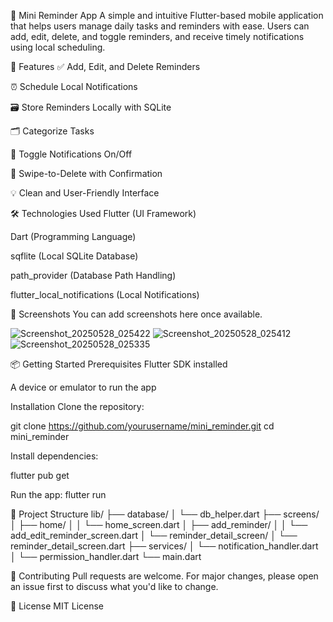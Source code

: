 📱 Mini Reminder App
A simple and intuitive Flutter-based mobile application that helps users manage daily tasks and reminders with ease. Users can add, edit, delete, and toggle reminders, and receive timely notifications using local scheduling.

🚀 Features
✅ Add, Edit, and Delete Reminders

⏰ Schedule Local Notifications

🗃️ Store Reminders Locally with SQLite

🗂️ Categorize Tasks

🔔 Toggle Notifications On/Off

🧹 Swipe-to-Delete with Confirmation

💡 Clean and User-Friendly Interface

🛠️ Technologies Used
Flutter (UI Framework)

Dart (Programming Language)

sqflite (Local SQLite Database)

path_provider (Database Path Handling)

flutter_local_notifications (Local Notifications)

📸 Screenshots
You can add screenshots here once available.

![Screenshot_20250528_025422](https://github.com/user-attachments/assets/3394dd30-5b2c-475d-af7a-4b2090bc6f75)
![Screenshot_20250528_025412](https://github.com/user-attachments/assets/ef35ce05-37fa-4f96-8003-a38ef6c29a0e)
![Screenshot_20250528_025335](https://github.com/user-attachments/assets/ff93bbff-dee7-442a-accd-bfd7e47a0e49)


📦 Getting Started
Prerequisites
Flutter SDK installed

A device or emulator to run the app

Installation
Clone the repository:

git clone https://github.com/yourusername/mini_reminder.git
cd mini_reminder

Install dependencies:

flutter pub get

Run the app:
flutter run

📂 Project Structure
lib/
├── database/
│   └── db_helper.dart
├── screens/
│   ├── home/
│   │   └── home_screen.dart
│   ├── add_reminder/
│   │   └── add_edit_reminder_screen.dart
│   └── reminder_detail_screen/
│       └── reminder_detail_screen.dart
├── services/
│   └── notification_handler.dart
│   └── permission_handler.dart
└── main.dart

🤝 Contributing
Pull requests are welcome. For major changes, please open an issue first to discuss what you'd like to change.

📃 License
MIT License
